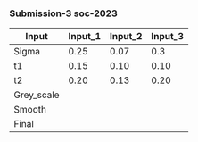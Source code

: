### Submission-3 soc-2023

|Input      | Input_1 | Input_2 | Input_3 |
|-----------|---------|---------|---------|
|Sigma      |0.25     |0.07     |0.3      |
|t1         |0.15     |0.10     |0.10     |
|t2         |0.20     |0.13     |0.20     |
|Grey_scale |
|Smooth     | 
|Final      |
